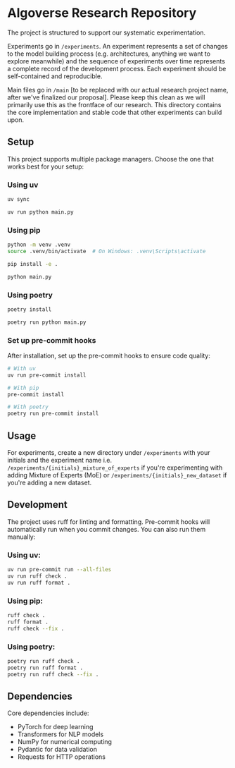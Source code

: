# Algoverse Research Repository

The project is structured to support our systematic experimentation.

Experiments go in `/experiments`. An experiment represents a set of changes to the model building process (e.g. architectures, anything we want to explore meanwhile) and the sequence of experiments over time represents a complete record of the development process. Each experiment should be self-contained and reproducible.

Main files go in `/main` [to be replaced with our actual research project name, after we've finalized our proposal]. Please keep this clean as we will primarily use this as the frontface of our research. This directory contains the core implementation and stable code that other experiments can build upon.

## Setup

This project supports multiple package managers. Choose the one that works best for your setup:

### Using uv 
```bash
uv sync

uv run python main.py
```

### Using pip
```bash
python -m venv .venv
source .venv/bin/activate  # On Windows: .venv\Scripts\activate

pip install -e .

python main.py
```

### Using poetry
```bash
poetry install

poetry run python main.py
```

### Set up pre-commit hooks
After installation, set up the pre-commit hooks to ensure code quality:

```bash
# With uv
uv run pre-commit install

# With pip
pre-commit install

# With poetry
poetry run pre-commit install
```

## Usage

For experiments, create a new directory under `/experiments` with your initials and the experiment name i.e. `/experiments/{initials}_mixture_of_experts` if you're experimenting with adding Mixture of Experts (MoE) or `/experiments/{initials}_new_dataset` if you're adding a new dataset.

## Development

The project uses ruff for linting and formatting. Pre-commit hooks will automatically run when you commit changes. You can also run them manually:

### Using uv:

```bash
uv run pre-commit run --all-files
uv run ruff check .
uv run ruff format .
```

### Using pip:
```bash
ruff check .
ruff format .
ruff check --fix .
```

### Using poetry:
```bash
poetry run ruff check .
poetry run ruff format .
poetry run ruff check --fix .
```

## Dependencies

Core dependencies include:
- PyTorch for deep learning
- Transformers for NLP models
- NumPy for numerical computing
- Pydantic for data validation
- Requests for HTTP operations
